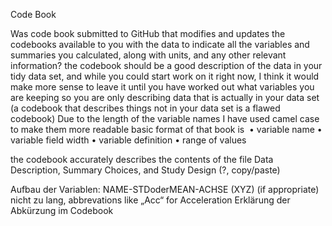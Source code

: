 Code Book

Was code book submitted to GitHub that modifies and updates the codebooks available to you with the data to indicate all the variables and summaries you calculated, along with units, and any other relevant information?
the codebook should be a good description of the data in your tidy data set, and while you could start work on it right now, I think it would make more sense to leave it until you have worked out what variables you are keeping so you are only describing data that is actually in your data set (a codebook that describes things not in your data set is a flawed codebook)
Due to the length of the variable names I have used camel case to make them more readable
basic format of that book is 
	•	variable name
	•	variable field width
	•	variable definition
	•	range of values

the codebook accurately describes the contents of the file
Data Description, Summary Choices, and Study Design (?, copy/paste)

Aufbau der Variablen: NAME-STDoderMEAN-ACHSE (XYZ) (if appropriate)
nicht zu lang, abbrevations like „Acc“ for Acceleration
Erklärung der Abkürzung im Codebook 
